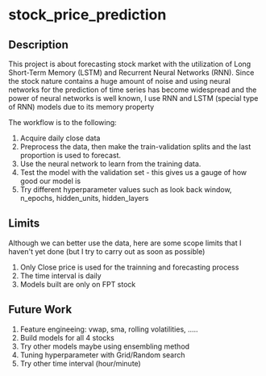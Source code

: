# stock_price_prediction

## Description
This project is about forecasting stock market with the utilization of Long Short-Term Memory (LSTM) and Recurrent Neural Networks (RNN). Since the stock nature contains a huge amount of noise and using neural networks for the prediction of time series has become widespread and the power of neural networks is well known, I use RNN and LSTM (special type of RNN) models due to its memory property

The workflow is to the following:
1. Acquire daily close data 
2. Preprocess the data, then make the train-validation splits and the last proportion is used to forecast.
3. Use the neural network to learn from the training data.
4. Test the model with the validation set - this gives us a gauge of how good our model is
5. Try different hyperparameter values such as look back window, n_epochs, hidden_units, hidden_layers


## Limits
Although we can better use the data, here are some scope limits that I haven't yet done (but I try to carry out as soon as possible)
1. Only Close price is used for the trainning and forecasting process
2. The time interval is daily
3. Models built are only on FPT stock

## Future Work
1. Feature engineeing: vwap, sma, rolling volatilities, .....
2. Build models for all 4 stocks
3. Try other models maybe using ensembling method
4. Tuning hyperparameter with Grid/Random search
5. Try other time interval (hour/minute)
